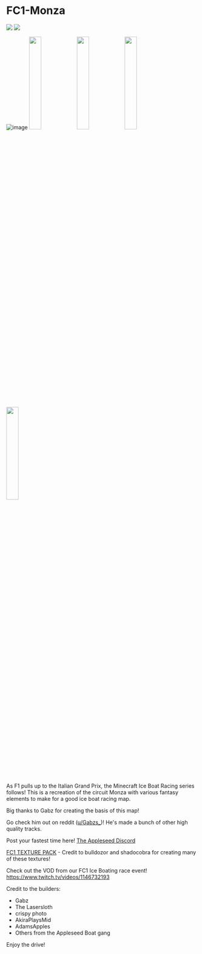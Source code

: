 # FC1-Monza


[![][badge-dl]][dl-latest] [![][badge-planetmc]][planetmc]



![image](https://user-images.githubusercontent.com/96582306/147494882-b3dbad4f-2133-443b-bd3d-968f2d237eae.png)
<img src="https://user-images.githubusercontent.com/96582306/147494901-e781ddca-7c5f-4e8e-b47c-f04befe398b2.png" width="25%"></img><img src="https://user-images.githubusercontent.com/96582306/147494929-ccf51697-38fa-4901-bd6e-2ac242e61f6e.png" width="25%"></img><img src="https://user-images.githubusercontent.com/96582306/147456573-18f5dd4d-be1c-4a04-b924-28dae23480bd.png" width="25%"></img><img src="https://user-images.githubusercontent.com/96582306/147494959-0bcfe654-c3b9-4f46-8944-d46a0339689e.png" width="25%"></img>



As F1 pulls up to the Italian Grand Prix, the Minecraft Ice Boat Racing series follows! This is a recreation of the circuit Monza with various fantasy elements to make for a good ice boat racing map.

Big thanks to Gabz for creating the basis of this map!

Go check him out on reddit ([u/Gabzs_](https://old.reddit.com/u/Gabzs_))! He's made a bunch of other high quality tracks.

Post your fastest time here! [The Appleseed Discord][join-discord]

[FC1 TEXTURE PACK][dl-texture] - Credit to bulldozor and shadocobra for creating many of these textures!

Check out the VOD from our FC1 Ice Boating race event!
https://www.twitch.tv/videos/1146732193


Credit to the builders:
- Gabz
- The Lasersloth
- crispy photo
- AkiraPlaysMid
- AdamsApples
- Others from the Appleseed Boat gang

Enjoy the drive!


<!-- link refrences (repo-specific)-->
[dl-latest]: https://github.com/FormulaCraftOne/FC1-Monza/releases/latest/download/world.zip
[planetmc]: https://www.planetminecraft.com/project/f1-monza-ice-boat-racing-track-1-17-1/
<!-- [yt-vidlink]:  -->
<!-- [yt-thumbnail]:  -->


<!-- link refrences (not repo-specific)-->
[dl-texture]: https://github.com/FormulaCraftOne/FC1-TexturePack/releases/latest/download/FC1.TexturePack.zip
[join-discord]: https://discord.gg/paeBnG8Csd
[badge-dl]: https://img.shields.io/badge/-Direct%20Downlod-brightgreen?style=for-the-badge
[badge-planetmc]: https://img.shields.io/badge/-PlanetMinecraft-blue?style=for-the-badge
